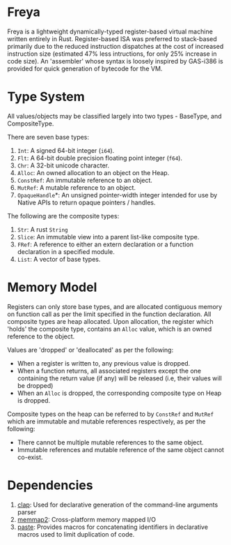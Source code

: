 # Freya
Freya is a lightweight dynamically-typed register-based virtual machine written entirely in Rust.
Register-based ISA was preferred to stack-based primarily due to the reduced instruction dispatches at the cost of increased instruction size (estimated 47% less intructions, for only 25% increase in code size). An 'assembler' whose syntax is loosely inspired by GAS-i386 is provided for quick generation of bytecode for the VM.

# Type System
All values/objects may be classified largely into two types - BaseType, and CompositeType.

There are seven base types:
1. `Int`: A signed 64-bit integer (`i64`).
2. `Flt`: A 64-bit double precision floating point integer (`f64`).
3. `Chr`: A 32-bit unicode character.
4. `Alloc`: An owned allocation to an object on the Heap.
5. `ConstRef`: An immutable reference to an object.
6. `MutRef`: A mutable reference to an object.
7. `OpaqueHandle`\*: An unsigned pointer-width integer intended for use by Native APIs to return opaque pointers / handles.

The following are the composite types:
1. `Str`: A rust `String`
2. `Slice`: An immutable view into a parent list-like composite type.
3. `FRef`: A reference to either an extern declaration or a function declaration in a specified module.
4. `List`: A vector of base types.

# Memory Model
Registers can only store base types, and are allocated contiguous memory on function call as per the limit specified in the function declaration.
All composite types are heap allocated. Upon allocation, the register which 'holds' the composite type, contains an `Alloc` value, which is an owned reference to the object.

Values are 'dropped' or 'deallocated' as per the following:
- When a register is written to, any previous value is dropped.
- When a function returns, all associated registers except the one containing the return value (if any) will be released (i.e, their values will be dropped)
- When an `Alloc` is dropped, the corresponding composite type on Heap is dropped.

Composite types on the heap can be referred to by `ConstRef` and `MutRef` which are immutable and mutable references respectively, as per the following:
- There cannot be multiple mutable references to the same object.
- Immutable references and mutable reference of the same object cannot co-exist.

# Dependencies
1. [clap](https://github.com/clap-rs/clap): Used for declarative generation of the command-line arguments parser
2. [memmap2](https://github.com/RazrFalcon/memmap2-rs): Cross-platform memory mapped I/O
3. [paste](https://github.com/dtolnay/paste): Provides macros for concatenating identifiers in declarative macros used to limit duplication of code.
